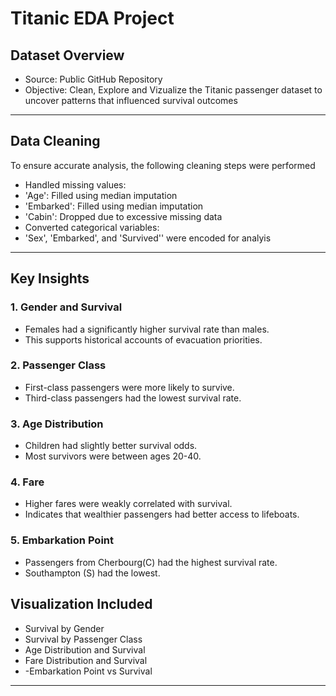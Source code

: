 # Titanic EDA Project
## Dataset Overview
- Source: Public GitHub Repository
- Objective: Clean, Explore and Vizualize the Titanic passenger dataset to uncover patterns that influenced survival outcomes

---

## Data Cleaning
To ensure accurate analysis, the following cleaning steps were performed
- Handled missing values:
- 'Age': Filled using median imputation
- 'Embarked': Filled using median imputation
- 'Cabin': Dropped due to excessive missing data
- Converted categorical variables:
- 'Sex', 'Embarked', and 'Survived'' were encoded for analyis

---

## Key Insights
### 1. Gender and Survival
- Females had a significantly higher survival rate than males.
- This supports historical accounts of evacuation priorities.

### 2.  Passenger Class
- First-class passengers were more likely to survive.
- Third-class passengers had the lowest survival rate.

### 3. Age Distribution
- Children had slightly better survival odds.
- Most survivors were between ages 20-40.

### 4. Fare
- Higher fares were weakly correlated with survival.
- Indicates that wealthier passengers had better access to lifeboats.

### 5. Embarkation Point
- Passengers from Cherbourg(C) had the highest survival rate.
- Southampton (S) had the lowest.

## Visualization Included
- Survival by Gender
- Survival by Passenger Class
- Age Distribution and Survival
- Fare Distribution and Survival
- -Embarkation Point vs Survival

---

